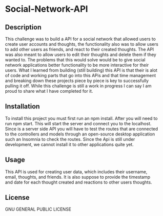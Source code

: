 # Social-Network-API

## Description

This challenge was to build a API for a social network that allowed users to create user accounts and thoughts, the functionality also was to allow users to add other users as friends, and react to their created thoughts. The API was also meant to allow users to edit their thoughts and delete them if they wanted to. The problems that this would solve would be to give social network applications better functionality to be more interactive for their users. What I learned from building (still building) this API is that their is alot of code and working parts that go into this APis and that time management and breaking down these projects piece by piece is key to successfully pulling it off. While this challenge is still a work in progress I can say I am proud to share what I have completed for it. 

## Installation

To install this project you must first run an npm install. After you will need to run npm start. This will start the server and connect you to the localhost. Since is a server side API you will have to test the routes that are connected to the controllers and models through an open-source desktop application such an Insomnia to check the routes. Since the Api is still under development, we cannot install it to other applications quite yet.

## Usage

This API is used for creating user data, which includes their username, email, thoughts, and friends. It is also suppose to provide the timestamp and date for each thought created and reactions to other users thoughts. 

## License

 GNU GENERAL PUBLIC LICENSE
